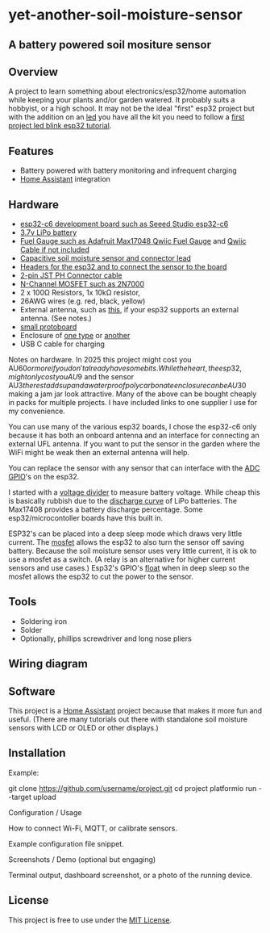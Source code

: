 # yet-another-soil-moisture-sensor

## A battery powered soil mositure sensor

## Overview

A project to learn something about electronics/esp32/home automation while keeping your plants and/or garden watered.  It probably suits a hobbyist, or a high school. It may not be the ideal "first" esp32 project but with the addition on an [led](https://core-electronics.com.au/catalogsearch/result/?q=led+and+resistor+pack) you have all the kit you need to follow a [first project led blink esp32 tutorial](https://www.google.com/search?q=first+project+led+blink+esp32).

## Features

- Battery powered with battery monitoring and infrequent charging
- [Home Assistant](https://www.home-assistant.io/) integration

## Hardware

- [esp32-c6 development board such as Seeed Studio esp32-c6](https://wiki.seeedstudio.com/xiao_esp32c6_getting_started)
- [3.7v LiPo battery](https://core-electronics.com.au/catalogsearch/result/?q=2400mah%20LiPo)
- [Fuel Gauge such as Adafruit Max17048 Qwiic Fuel Gauge](https://core-electronics.com.au/catalogsearch/result/?q=Adafruit+MAX17048) and [Qwiic Cable if not included](https://core-electronics.com.au/qwiic-cable-50mm-41903.html)
- [Capacitive soil moisture sensor and connector lead](https://core-electronics.com.au/capacitive-soil-moisture-sensor-v20.html)
- [Headers for the esp32 and to connect the sensor to the board ](https://core-electronics.com.au/connectors-sockets/headers.html)
- [2-pin JST PH Connector cable](https://core-electronics.com.au/jst-2-pin-cable.html)
- [N-Channel MOSFET such as 2N7000](https://core-electronics.com.au/n-channel-mosfet-2n7000.html)
- 2 x 100Ω Resistors, 1x 10kΩ resistor,
- 26AWG wires (e.g. red, black, yellow)
- External antenna, such as [this](https://core-electronics.com.au/915mhz-ufl-antenna.html), if your esp32 supports an external antenna. (See notes.)
- [small protoboard](https://core-electronics.com.au/prototyping.html#category_60)
- Enclosure of [one type](https://en.wikipedia.org/wiki/Mason_jar#/media/File:Mason_jar_array.jpg) or [another](https://www.jaycar.com.au/search?q=enclosure)
- USB C cable for charging

Notes on hardware. In 2025 this project might cost you AU$60 or more if you don't already have some bits.  While the heart, the esp32, might only cost you AU$9 and the sensor AU$3 the rest adds up and a waterproof polycarbonate enclosure can be AU$30 making a jam jar look attractive.  Many of the above can be bought cheaply in packs for multiple projects.  I have included links to one supplier I use for my convenience.  

You can use many of the various esp32 boards, I chose the esp32-c6 only because it has both an onboard antenna and an interface for connecting an external UFL antenna. If you want to put the sensor in the garden where the WiFi might be weak then an external antenna will help.  

You can replace the sensor with any sensor that can interface with the [ADC](https://en.wikipedia.org/wiki/Analog-to-digital_converter) [GPIO](https://en.wikipedia.org/wiki/General-purpose_input/output)'s on the esp32. 

I started with a [voltage divider](https://en.wikipedia.org/wiki/Voltage_divider) to measure battery voltage.  While cheap this is basically rubbish due to the [discharge curve](https://www.grepow.com/blog/basis-of-lipo-battery-specifications.html) of LiPo batteries. The Max17408 provides a battery discharge percentage.  Some esp32/microcontoller boards have this built in.  

ESP32's can be placed into a deep sleep mode which draws very little current.  The [mosfet](https://en.wikipedia.org/wiki/MOSFET) allows the esp32 to also turn the sensor off saving battery. Because the soil moisture sensor uses very little current, it is ok to use a mosfet as a switch. (A relay is an alternative for higher current sensors and use cases.) Esp32's GPIO's [float](https://en.wikipedia.org/wiki/Floating_ground) when in deep sleep so the mosfet allows the esp32 to cut the power to the sensor. 

## Tools
- Soldering iron
- Solder
- Optionally, phillips screwdriver and long nose pliers

  


##  Wiring diagram



## Software 

This project is a [Home Assistant](https://www.home-assistant.io/) project because that makes it more fun and useful. (There are many tutorials out there with standalone soil moisture sensors with LCD or OLED or other displays.) 



## Installation

Example:

git clone https://github.com/username/project.git
cd project
platformio run --target upload


Configuration / Usage

How to connect Wi-Fi, MQTT, or calibrate sensors.

Example configuration file snippet.

Screenshots / Demo (optional but engaging)

Terminal output, dashboard screenshot, or a photo of the running device.

## License

This project is free to use under the [MIT License](https://github.com/bicycleboy/yet-another-soil-moisture-sensor?tab=MIT-1-ov-file).
